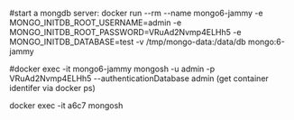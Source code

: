 #start a mongdb server:
docker run --rm --name mongo6-jammy -e MONGO_INITDB_ROOT_USERNAME=admin -e MONGO_INITDB_ROOT_PASSWORD=VRuAd2Nvmp4ELHh5 -e MONGO_INITDB_DATABASE=test -v /tmp/mongo-data:/data/db mongo:6-jammy

#docker exec -it mongo6-jammy mongosh -u admin -p VRuAd2Nvmp4ELHh5 --authenticationDatabase admin
(get container identifer via docker ps)

docker exec -it a6c7 mongosh 

